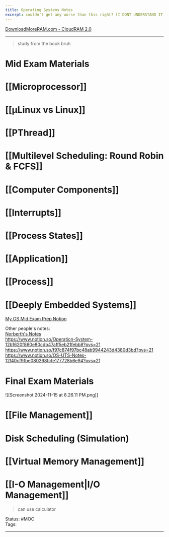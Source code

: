 ```yaml
---
title: Operating Systems Notes
excerpt: couldn't get any worse than this right? (I DONT UNDERSTAND IT NOW)
---
```

[DownloadMoreRAM.com - CloudRAM 2.0](https://downloadmoreram.com/)  

---
> study from the book bruh
# Mid Exam Materials
# [[Microprocessor]]
# [[µLinux vs Linux]]

# [[PThread]]

# [[Multilevel Scheduling: Round Robin & FCFS]]

# [[Computer Components]]
# [[Interrupts]] 

# [[Process States]]
# [[Application]] 

# [[Process]] 

# [[Deeply Embedded Systems]] 
[My OS Mid Exam Prep Notion](https://moisthebest.notion.site/Mo-s-OS-UTS-Notes-133305f27850807b96c9e46ce4f62a72?pvs=4)  

Other people's notes:  
[Norberth's Notes](https://docs.google.com/document/d/1wFayVkOesPq96KYeaOVXPEqpB8rB_HokiUk9sDUFIpw/edit?tab=t.57f9a3rnvlv9)  
https://www.notion.so/Operation-System-12b1620f860e80cdb47aff5eb21febb8?pvs=21  
https://www.notion.so/f97c874f97bc48ab9944243d4380d3bd?pvs=21  
https://www.notion.so/OS-UTS-Notes-12f40cf9fbe080268fcfe177728b6e94?pvs=21  
# Final Exam Materials
![[Screenshot 2024-11-15 at 8.26.11 PM.png]]
# [[File Management]]

# Disk Scheduling (Simulation)

# [[Virtual Memory Management]]

# [[I-O Management|I/O Management]]

> can use calculator


Status: #MOC  
Tags:  

---
